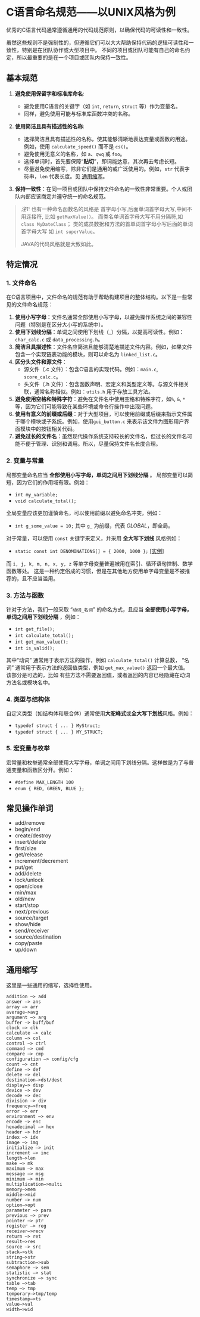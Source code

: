 # C语言命名规范——以UNIX风格为例

优秀的C语言代码通常遵循通用的代码规范原则，以确保代码的可读性和一致性。

虽然这些规则不是强制性的，但遵循它们可以大大帮助保持代码的逻辑可读性和一致性，特别是在团队协作或大型项目中。
不同的项目或团队可能有自己的命名约定，所以最重要的是在一个项目或团队内保持一致性。

## 基本规范

1. **避免使用保留字和标准库命名**:
   - 避免使用C语言的关键字（如 `int`, `return`, `struct` 等）作为变量名。
   - 同样，避免使用可能与标准库函数冲突的名称。

2. **使用简洁且具有描述性的名称**:
   - 选择简洁且具有描述性的名称，使其能够清晰地表达变量或函数的用途。例如，使用 `calculate_speed()` 而不是 `cs()`。
   - 避免使用无意义的名称，如 `a`、`qwq` 或 `foo`。
   - 选择单词时，首先要保障“**贴切**”，即词能达意，其次再去考虑长短。
   - 尽量避免使用缩写，除非它们是通用的或广泛使用的。例如，`str` 代表字符串，`len` 代表长度。见 [通用缩写](#通用缩写)。

3. **保持一致性**：在同一项目或团队中保持文件命名的一致性非常重要。个人或团队内部应该商定并遵守统一的命名规范。

> _注1:_ 也有一种命名函数名的风格是 首字母小写,后面单词首字母大写,中间不用连接符, 比如 `getMaxValue()`。
> 而类名单词首字母大写不用分隔符,如 `class MyDateClass`；
> 类的成员数据和方法的首单词首字母小写后面的单词首字母大写 如 `int superValue`。
> 
> JAVA的代码风格就是大致如此。

## 特定情况

### 1. 文件命名

在C语言项目中，文件命名的规范有助于帮助构建项目的整体结构。以下是一些常见的文件命名规范：

1. **使用小写字母**：文件名通常全部使用小写字母，以避免操作系统之间的兼容性问题（特别是在区分大小写的系统中）。
2. **使用下划线分隔**：单词之间使用下划线（_）分隔，以提高可读性。例如：`char_calc.c` 或 `data_processing.h`。
3. **简洁且具描述性**：文件名应简洁且能够清楚地描述文件内容。例如，如果文件包含一个实现链表功能的模块，则可以命名为 `linked_list.c`。
4. **区分头文件和源文件**：
    - 源文件（.c 文件）：包含C语言的实现代码。例如：`main.c`, `score_calc.c`。
    - 头文件（.h 文件）：包含函数声明、宏定义和类型定义等。与源文件相关联，通常名称相似。例如：`utils.h` 用于存放工具方法。
5. **避免使用空格和特殊字符**：避免在文件名中使用空格和特殊字符，如`%`, `&`, `*`等，因为它们可能导致在某些环境或命令行操作中出现问题。
6. **使用有意义的前缀或后缀**：对于大型项目，可以使用前缀或后缀来指示文件属于哪个模块或子系统。例如，使用`gui_button.c` 来表示该文件为图形用户界面模块中的按钮相关代码。
7. **避免过长的文件名**：虽然现代操作系统支持较长的文件名，但过长的文件名可能不便于管理、识别和调用。所以，尽量保持文件名长度合理。

### 2. 变量与常量

局部变量命名应当 **全部使用小写字母，单词之间用下划线分隔** 。
局部变量可以简短，因为它们的作用域有限。例如：

- `int my_variable;`
- `void calculate_total();`

全局变量应该更加谨慎命名，可以使用前缀以避免命名冲突，例如：
- `int g_some_value = 10;` 其中 `g_` 为前缀，代表 _GLOBAL_，即全局。

对于常量，可以使用 `const` 关键字来定义，并采用 **全大写下划线** 风格例如：
- `static const int DENOMINATIONS[] = { 2000, 1000 };` [[实例]](../src/calculator/change_calc.c)

而 `i, j, k, m, n, x, y, z` 等单字母变量普遍被用在索引、循环语句控制、数学函数等处。
这是一种约定俗成的习惯，但是在其他地方使用单字母变量是不被推荐的，且不应当滥用。


### 3. 方法与函数

针对于方法，我们一般采取 “`动词_名词`” 的命名方式，且应当 **全部使用小写字母，单词之间用下划线分隔** ，例如：
- `int get_file();`
- `int calculate_total();`
- `int get_max_value();`
- `int is_valid();`

其中“动词” 通常用于表示方法的操作，例如 `calculate_total()` 计算总数，
“名词” 通常用于表示方法的返回值类型，例如 `get_max_value()` 返回一个最大值。
该部分是可选的，比如 有些方法不需要返回值，或者返回的内容已经隐藏在动词方法名或模块名中。

### 4. 类型与结构体

自定义类型（如结构体和联合体）通常使用**大驼峰式**或**全大写下划线**风格。例如：
- `typedef struct { ... } MyStruct;`
- `typedef struct { ... } MY_STRUCT;`

### 5. 宏变量与枚举

宏常量和枚举通常全部使用大写字母，单词之间用下划线分隔。这样做是为了与普通变量和函数区分开。例如：
- `#define MAX_LENGTH 100`
- `enum { RED, GREEN, BLUE };`

## 常见操作单词

- add/remove
- begin/end
- create/destroy
- insert/delete
- first/size
- get/release
- increment/decrement
- put/get
- add/delete
- lock/unlock
- open/close
- min/max
- old/new
- start/stop
- next/previous
- source/target
- show/hide
- send/receiver
- source/destination
- copy/paste
- up/down


## 通用缩写

这里是一些通用的缩写，选择性使用。

```text
addition —> add
answer —> ans
array —> arr
average—>avg 
argument —> arg
buffer —> buff/buf
clock —> clk
calculate —> calc
column —> col
control —> ctrl
command —> cmd
compare —> cmp
configuration —> config/cfg
count —> cnt
define —> def
delete —> del
destination—>dst/dest
display—> disp
device —> dev
decode —> dec
division —> div
frequency—>freq
error —> err
environment —> env
encode —> enc
hexadecimal —> hex
header —> hdr
index —> idx
image —> img
initialize —> init
increment —> inc
length—>len
make —> mk
maximum —> max
message —> msg
minimum —> min
multiplication—>multi
memory—>mem
middle—>mid
number —> num
option—>opt
parameter —> para
previous —> prev
pointer —> ptr
register —> reg
receiver—>recv
return —> ret
result—>res
source —> src
stack—>stk
string—>str
subtraction—>sub
semaphore —> sem
statistic —> stat
synchronize —> sync
table —>tab
temp —> tmp
temporary—>tmp/temp
timestamp—>ts
value—>val
width—>wid
```